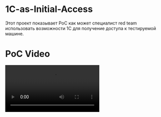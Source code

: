 # 1C-as-Initial-Access
Этот проект показывает PoC как может специалист red team использовать возможности 1С для получение доступа к тестируемой машине.

# PoC Video
<video src="https://github.com/photonepoch/1C-as-Initial-Access/raw/refs/heads/main/PoC.mp4" width="300" />


## Мануал

Перед тем как мы начнем, опишу используемое ПО:
  - 1C Предприятие 8 - Что бы разработать внешнюю обработку в конфигуратор и запустить её режиме предприятия
  - Wampserver - Сервер который выдаст полезную нагрузку в виде простого MessageBox

Создадим любой проект в режиме Конфигуратора
1) Создадим Внешняю обработку, используя Файл -> Новый -> Внешняя обработка
   ![1](https://github.com/user-attachments/assets/15568b46-99c1-447c-99fc-5debe02918c0)
   
2) Назовем его как хотим и нажмем на "лупу"
   ![2](https://github.com/user-attachments/assets/8fe80fa6-d237-4a55-8264-7bdd05240d42)

3) Нажимаем "Готово"
   ![3](https://github.com/user-attachments/assets/4fa5c302-b2fd-4262-b3a0-b725a680b004)

4) Добавляем команду и переносим её на панель, что бы пользователь нажал на кнопку и запустил нагрузку
   ![4](https://github.com/user-attachments/assets/735a6936-92ee-48c6-b443-c066972e3eb1)
   
   ![5](https://github.com/user-attachments/assets/ce848886-c45f-4551-b76c-c65e32672478)


6) Добавляем код из файла code.1c и сохраняем файл
   ![7](https://github.com/user-attachments/assets/6ccb35f1-fe44-4282-9e40-402bff40df2d)


7) Теперь мы можем как пример отправить письмо заинтересованому лицу (обычно бухгалтер), с следующим притекстом:
   "Здраствуйте, мы компания которая занимается 1С Разработкой, и у нас появился новый продукт по интеграции ЭДО, Ватсап, чего-либо-еще.
   Мы создали внешнюю обработку, попробуйте запустить её в 1С"

## Заметки
1) Так как это PoC, то функционал предоставленный здесь довольно мал и сегодняшнии технологии защиты быстро отсекут полезную нагрузку.
Можно попытаться сделать запуск полезной нагрузки как fileless вызывая PowerShell. 
2) Прошу заметить что у каждого пользователя 1С стоят очень разные настройки. В видео запуска были видны "предупреждения",
   хотя при тестировании одного и того же кода на другой системе таких же уведомлений не поступало.

# English Speaking Version

## 1C-as-Initial-Access
This project is Proof-of-Concept of using quite popular software called 1C as a means to achieve initial foothold at internal network.

## What is 1C?
1C is complex ecosystem of software products in use in CIS countries (particulary Russia). Most often it is used for internal finance bookeeping.
You can learn more about particular use case related to this manual here: https://v8.1c.ru/buhv8/

## How can I leverage 1C to achieve initial access?

Before we dive in, let us for prepare infrastructure for this PoC:
I use Windows 10 machine with following software:
  - 1C Предприятие 8 - to develop thic PoC
  - Wampserver - to host simple MessageBox PE executable (http://localhost/hello.exe)

First let create any project under 1C and get to Конфигуратор mode
1) We need to create Внешняя обработка, using Файл -> Новый -> Внешняя обработка
   ![1](https://github.com/user-attachments/assets/15568b46-99c1-447c-99fc-5debe02918c0)
   
2) Then we name project whatever we want and click at icon of magnifying glass
   ![2](https://github.com/user-attachments/assets/8fe80fa6-d237-4a55-8264-7bdd05240d42)
   
3) Just click "Готово"
   ![3](https://github.com/user-attachments/assets/4fa5c302-b2fd-4262-b3a0-b725a680b004)

4) We create command and move it to the form so user could click button and launch our payload
   ![4](https://github.com/user-attachments/assets/735a6936-92ee-48c6-b443-c066972e3eb1)
   
   ![5](https://github.com/user-attachments/assets/ce848886-c45f-4551-b76c-c65e32672478)

6) Insert code from code.1c file
  ![7](https://github.com/user-attachments/assets/6ccb35f1-fe44-4282-9e40-402bff40df2d)

8) After all of this, we could use mail to send phishing message to accountant (much more chance that they use 1C to do everyday tasks) with pretext like this:
   "Hello, We are 1C Software development company and we created new product to integrate your database
   with Jira/Whatsapp whatever. You could try it using out external configuration. Please download it and put it inside
   your active 1C Client instance so you could see how amazing our product is"

## TODO
As 1C language could leverage COM objects and many more features, we can create fileless dropper. 
In video you can see user could be presented with warnings, but keep in mind that security configuration differs between different versions of 1C, different databases in use etc.
I had tested it on two different machines, with different 'Demo database' configurations and language settings yet I wasnt warned as much as in PoC video.
